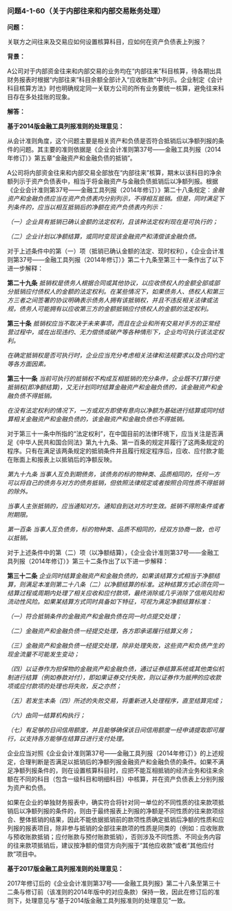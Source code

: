 ### 问题4-1-60（关于内部往来和内部交易账务处理）

**问题：**

关联方之间往来及交易应如何设置核算科目，应如何在资产负债表上列报？

**背景：**

A公司对于内部资金往来和内部交易的业务均在“内部往来”科目核算，待各期出具财务报表时根据“内部往来”科目余额全部计入“应收账款”中列示。企业制定《会计科目核算方法》时也明确规定同一关联方公司的所有业务要统一核算，避免往来科目存在多处挂账的现象。

**解答：**

**基于2014版金融工具列报准则的处理意见：**

从会计准则角度，这个问题主要是相关资产和负债是否符合抵销后以净额列报的条件的问题。其主要的准则依据是《企业会计准则第37号——金融工具列报（2014年修订）》第五章“金融资产和金融负债的抵销”。

A公司将内部资金往来和内部交易全部放在“内部往来”核算，期末以该科目的净余额列示于资产负债表中，相当于将金融资产与金融负债抵销后以净额列报。根据《企业会计准则第37号——金融工具列报（2014年修订）》第二十八条规定：*金融资产和金融负债应当在资产负债表内分别列示，不得相互抵销。但是，同时满足下列条件的，应当以相互抵销后的净额在资产负债表内列示：*

*（一）企业具有抵销已确认金额的法定权利，且该种法定权利现在是可执行的；*

*（二）企业计划以净额结算，或同时变现该金融资产和清偿该金融负债。*

对于上述条件中的第（一）项（抵销已确认金额的法定、现时权利），《企业会计准则第37号——金融工具列报（2014年修订）》第二十九条至第三十一条作出了以下进一步解释：

**第二十九条**
*抵销权是债务人根据合同或其他协议，以应收债权人的金额全部或部分抵销应付债权人的金额的法定权利。在某些情况下，如果债务人、债权人和第三方三者之间签署的协议明确表示债务人拥有该抵销权，并且不违反相关法律或法规，债务人可能拥有以应收第三方的金额抵销应付债权人的金额的法定权利。*

**第三十条**
*抵销权应当不取决于未来事项，而且在企业和所有交易对手方的正常经营过程中，或在出现违约、无力偿债或破产等各种情形下，企业均可执行该法定权利。*

*在确定抵销权是否可执行时，企业应当充分考虑相关法律和法规要求以及合同约定等各方面因素。*

**第三十一条**
*当前可执行的抵销权不构成互相抵销的充分条件，企业既不打算行使抵销权(即净额结算)，又无计划同时结算金融资产和金融负债的，该金融资产和金融负债不得抵销。*

*在没有法定权利的情况下，一方或双方即使有意向以净额为基础进行结算或同时结算相关金融资产和金融负债的，该金融资产和金融负债也不得抵销。*

对于第三十一条中所指的“法定权利”，在中国目前的法律环境下，应当关注是否满足《中华人民共和国合同法》第九十九条、第一百条的规定并履行了这两条规定的程序。只有在满足该两条规定的抵销条件并且履行规定程序后，应收、应付款才能在账面上和报表上以抵销后的净额反映。

*第九十九条
当事人互负到期债务，该债务的标的物种类、品质相同的，任何一方可以将自己的债务与对方的债务抵销，但依照法律规定或者按照合同性质不得抵销的除外。*

*当事人主张抵销的，应当通知对方。通知自到达对方时生效。抵销不得附条件或者附期限。*

*第一百条
当事人互负债务，标的物种类、品质不相同的，经双方协商一致，也可以抵销。*

对于上述条件中的第（二）项（以净额结算），《企业会计准则第37号——金融工具列报（2014年修订）》第三十二条作出了以下进一步解释：

**第三十二条**
*企业同时结算金融资产和金融负债的，如果该结算方式相当于净额结算，则满足本准则第二十八条（二）以净额结算的标准。这种结算方式必须在同一结算过程或周期内处理了相关应收和应付款项，最终消除或几乎消除了信用风险和流动性风险。如果某结算方式同时具备如下特征，可视为满足净额结算标准：*

*（一）符合抵销条件的金融资产和金融负债在同一时点提交处理；*

*（二）金融资产和金融负债一经提交处理，各方即承诺履行结算义务；*

*（三）金融资产和金融负债一经提交处理，除非处理失败，这些资产和负债产生的现金流量不可能发生变动；*

*（四）以证券作为担保物的金融资产和金融负债，通过证券结算系统或其他类似机制进行结算（例如券款对付），即如果证券交付失败，则以证券作为抵押的应收款项或应付款项的处理也将失败，反之亦然；*

*（五）若发生本条（四）所述的失败交易，将重新进入处理程序，直至结算完成；*

*（六）由同一结算机构执行；*

*（七）有足够的日间信用额度，并且能够确保该日间信用额度一经申请提取即可履行，以支持各方能够在结算日进行支付处理。*

企业应当对照《企业会计准则第37号——金融工具列报（2014年修订）》的上述规定，合理判断是否满足以抵销后的净额列报金融资产和金融负债的条件。如果不满足净额列报条件的，则在设置核算科目时，应把不能互相抵销的经济业务和往来余额在不同的科目（包含一级科目和明细科目）中核算，并在资产负债表上分别列报为资产和负债。

如果在企业的单独财务报表中，确实符合将针对同一单位的不同性质的往来款项抵销后以净额列报的条件的，则由于最终报表上列报的净额是不同性质的往来款项综合、整体抵销的结果，因此不能依据抵销前的款项性质确定抵销后净额的性质和应列报的报表项目，除非参与抵销的全部往来款项的性质是同类的（例如：应收账款与预收账款抵销；应付账款与预付账款抵销），否则涉及不同性质、不同业务内容的往来款项抵销后，建议按净额的借贷方向列报于“其他应收款”或者“其他应付款”项目中。

**基于2017版金融工具列报准则的处理意见：**

2017年修订后的《企业会计准则第37号——金融工具列报》第二十八条至第三十二条与修订前（该准则的2014年版中的对应条款）保持一致，因此在修订后的准则下，处理意见与“基于2014版金融工具列报准则的处理意见”一致。